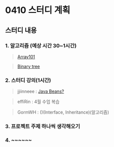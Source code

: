 # 0410 스터디 계획

## 스터디 내용

### 1. 알고리즘 (예상 시간 30~1시간)

> [Array101](https://leetcode.com/explore/learn/card/fun-with-arrays/521/introduction/3238/)

> [Binary tree](https://leetcode.com/explore/learn/card/data-structure-tree/134/traverse-a-tree/928/)

### 2. 스터디 강의(1시간)

> jjiinneee : [Java Beans?](https://stackoverflow.com/questions/1612334/difference-between-dto-vo-pojo-javabeans)

> effiRin : 4월 수업 복습

> GormWH : ()(Interface, Inheritance)(알고리즘)

### 3. 프로젝트 주제 하나씩 생각해오기



### 4. ~~~~~~
